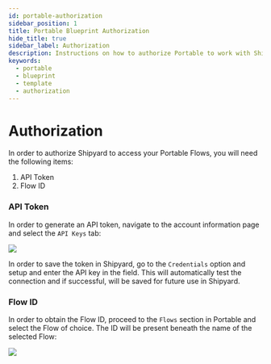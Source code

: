 ```yaml
---
id: portable-authorization
sidebar_position: 1
title: Portable Blueprint Authorization
hide_title: true
sidebar_label: Authorization
description: Instructions on how to authorize Portable to work with Shipyard's low-code Portable templates.
keywords:
  - portable
  - blueprint
  - template
  - authorization
---
```


#  Authorization

In order to authorize Shipyard to access your Portable Flows, you will need the following items:
1. API Token
2. Flow ID 

### API Token 
In order to generate an API token, navigate to the account information page and select the `API Keys` tab:

![](https://cdn.sanity.io/images/2xyydva6/production/735bef64856e530a82986393ea912132d4b3e84d-1578x306.png?w=450)

In order to save the token in Shipyard, go to the `Credentials` option and setup and enter the API key in the field. This will automatically test the connection and if successful, will be saved for future use in Shipyard.

### Flow ID
In order to obtain the Flow ID, proceed to the `Flows` section in Portable and select the Flow of choice. The ID will be present beneath the name of the selected Flow:


![](https://cdn.sanity.io/images/2xyydva6/production/1bb12d6769df51e646c2ad2992fd201fdc0e3e0b-838x170.png?w=450)